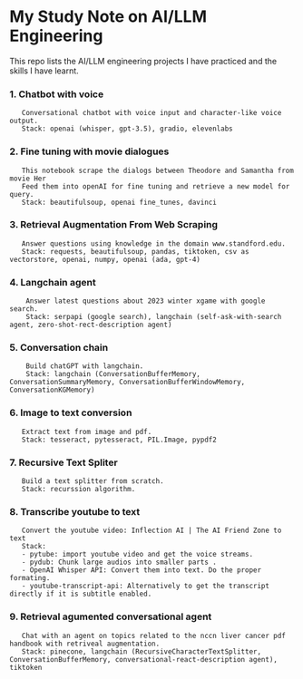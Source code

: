 # My Study Note on AI/LLM Engineering
This repo lists the AI/LLM engineering projects I have practiced and the skills I have learnt.

### 1. Chatbot with voice 
       Conversational chatbot with voice input and character-like voice output.
       Stack: openai (whisper, gpt-3.5), gradio, elevenlabs
### 2. Fine tuning with movie dialogues
       This notebook scrape the dialogs between Theodore and Samantha from movie Her
       Feed them into openAI for fine tuning and retrieve a new model for query.
       Stack: beautifulsoup, openai fine_tunes, davinci
### 3. Retrieval Augmentation From Web Scraping 
       Answer questions using knowledge in the domain www.standford.edu.
       Stack: requests, beautifulsoup, pandas, tiktoken, csv as vectorstore, openai, numpy, openai (ada, gpt-4)
### 4. Langchain agent
        Answer latest questions about 2023 winter xgame with google search.
        Stack: serpapi (google search), langchain (self-ask-with-search agent, zero-shot-rect-description agent)
### 5. Conversation chain 
        Build chatGPT with langchain.
        Stack: langchain (ConversationBufferMemory, ConversationSummaryMemory, ConversationBufferWindowMemory, ConversationKGMemory)
### 6. Image to text conversion 
       Extract text from image and pdf.
       Stack: tesseract, pytesseract, PIL.Image, pypdf2
### 7. Recursive Text Spliter 
       Build a text splitter from scratch.
       Stack: recurssion algorithm.
### 8. Transcribe youtube to text 
       Convert the youtube video: Inflection AI | The AI Friend Zone to text 
       Stack:
       - pytube: import youtube video and get the voice streams.
       - pydub: Chunk large audios into smaller parts .
       - OpenAI Whisper API: Convert them into text. Do the proper formating. 
       - youtube-transcript-api: Alternatively to get the transcript directly if it is subtitle enabled.
### 9. Retrieval agumented conversational agent 
       Chat with an agent on topics related to the nccn liver cancer pdf handbook with retriveal augmentation. 
       Stack: pinecone, langchain (RecursiveCharacterTextSplitter, ConversationBufferMemory, conversational-react-description agent), tiktoken